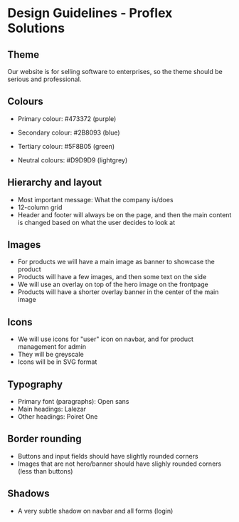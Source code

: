 # Design Guidelines - Proflex Solutions

## Theme

Our website is for selling software to enterprises, so the theme should be serious and professional.

## Colours

- Primary colour: #473372 (purple)
- Secondary colour: #2B8093 (blue)
- Tertiary colour: #5F8B05 (green)

- Neutral colours: #D9D9D9 (lightgrey)

## Hierarchy and layout

- Most important message: What the company is/does
- 12-column grid
- Header and footer will always be on the page, and then the main content is changed based on what the user decides to look at

## Images

- For products we will have a main image as banner to showcase the product
- Products will have a few images, and then some text on the side
- We will use an overlay on top of the hero image on the frontpage
- Products will have a shorter overlay banner in the center of the main image

## Icons

- We will use icons for "user" icon on navbar, and for product management for admin
- They will be greyscale
- Icons will be in SVG format

## Typography

- Primary font (paragraphs): Open sans
- Main headings: Lalezar
- Other headings: Poiret One

## Border rounding

- Buttons and input fields should have slightly rounded corners
- Images that are not hero/banner should have slighly rounded corners (less than buttons)

## Shadows

- A very subtle shadow on navbar and all forms (login)
